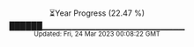 <p align="center">
⏳Year Progress (22.47 %) <br>
██████▁▁▁▁▁▁▁▁▁▁▁▁▁▁▁▁▁▁▁▁▁▁▁▁ <br>
<sub>Updated: Fri, 24 Mar 2023 00:08:22 GMT</sub>
</p>

